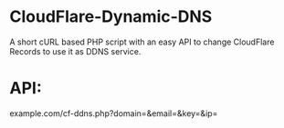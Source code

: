 # CloudFlare-Dynamic-DNS
A short cURL based PHP script with an easy API to change CloudFlare Records to use it as DDNS service.

# API:
example.com/cf-ddns.php?domain=<domain>&email=<CloudFlare-Mail>&key=<CloudFlare-API-Key>&ip=<ipv4 or ipv6 adress>
